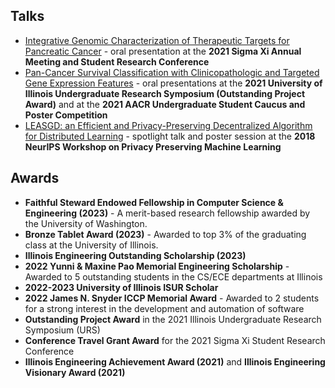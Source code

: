 ## Talks

- [Integrative Genomic Characterization of Therapeutic Targets for Pancreatic Cancer](https://youtu.be/FEy-8IwILBQ) - oral presentation at the **2021 Sigma Xi Annual Meeting and Student Research Conference**
- [Pan-Cancer Survival Classification with Clinicopathologic and Targeted Gene Expression Features](https://youtu.be/o-7iu6zPKXA) - oral presentations at the **2021 University of Illinois Undergraduate Research Symposium (Outstanding Project Award)** and at the **2021 AACR Undergraduate Student Caucus and Poster Competition**
- [LEASGD: an Efficient and Privacy-Preserving Decentralized Algorithm for Distributed Learning](files/LEASGD_Project.pdf) - spotlight talk and poster session at the **2018 NeurIPS Workshop on Privacy Preserving Machine Learning**

## Awards

- **Faithful Steward Endowed Fellowship in Computer Science & Engineering (2023)** - A merit-based research fellowship awarded by the University of Washington.
- **Bronze Tablet Award (2023)** - Awarded to top 3% of the graduating class at the University of Illinois.
- **Illinois Engineering Outstanding Scholarship (2023)**
- **2022 Yunni & Maxine Pao Memorial Engineering Scholarship** - Awarded to 5 outstanding students in the CS/ECE departments at Illinois
- **2022-2023 University of Illinois ISUR Scholar**
- **2022 James N. Snyder ICCP Memorial Award** - Awarded to 2 students for a strong interest in the development and automation of software
- **Outstanding Project Award** in the 2021 Illinois Undergraduate Research Symposium (URS)
- **Conference Travel Grant Award** for the 2021 Sigma Xi Student Research Conference
- **Illinois Engineering Achievement Award (2021)** and **Illinois Engineering Visionary Award (2021)**
